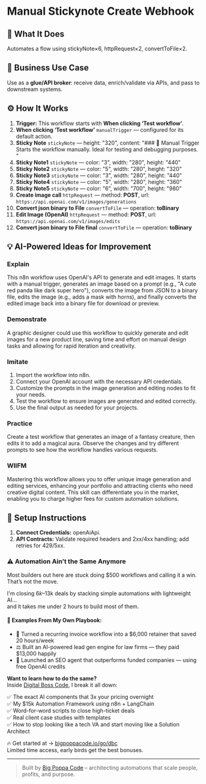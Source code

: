# Manual Stickynote Create Webhook
  ## 🚀 What It Does
  Automates a flow using stickyNote×6, httpRequest×2, convertToFile×2.
  
  ## 💼 Business Use Case
  Use as a **glue/API broker**: receive data, enrich/validate via APIs, and pass to downstream systems.
  
  ## ⚙️ How It Works
  1. **Trigger:** This workflow starts with **When clicking ‘Test workflow’**.
  2. **When clicking ‘Test workflow’** `manualTrigger` — configured for its default action.
3. **Sticky Note** `stickyNote` — height: "320", content: "### 🧪 Manual Trigger
Starts the workflow manually. Ideal for testing and debugging purposes.
"
4. **Sticky Note1** `stickyNote` — color: "3", width: "280", height: "440"
5. **Sticky Note2** `stickyNote` — color: "5", width: "280", height: "320"
6. **Sticky Note3** `stickyNote` — color: "3", width: "280", height: "440"
7. **Sticky Note4** `stickyNote` — color: "5", width: "280", height: "360"
8. **Sticky Note5** `stickyNote` — color: "6", width: "700", height: "980"
9. **Create image call** `httpRequest` — method: **POST**, url: `https://api.openai.com/v1/images/generations`
10. **Convert json binary to File** `convertToFile` — operation: **toBinary**
11. **Edit Image (OpenAI)** `httpRequest` — method: **POST**, url: `https://api.openai.com/v1/images/edits`
12. **Convert json binary to File final** `convertToFile` — operation: **toBinary**
  
  ## 💡 AI-Powered Ideas for Improvement
  ### Explain
This n8n workflow uses OpenAI's API to generate and edit images. It starts with a manual trigger, generates an image based on a prompt (e.g., "A cute red panda like dark super hero"), converts the image from JSON to a binary file, edits the image (e.g., adds a mask with horns), and finally converts the edited image back into a binary file for download or preview.

### Demonstrate
A graphic designer could use this workflow to quickly generate and edit images for a new product line, saving time and effort on manual design tasks and allowing for rapid iteration and creativity.

### Imitate
1. Import the workflow into n8n.
2. Connect your OpenAI account with the necessary API credentials.
3. Customize the prompts in the image generation and editing nodes to fit your needs.
4. Test the workflow to ensure images are generated and edited correctly.
5. Use the final output as needed for your projects.

### Practice
Create a test workflow that generates an image of a fantasy creature, then edits it to add a magical aura. Observe the changes and try different prompts to see how the workflow handles various requests.

### WIIFM
Mastering this workflow allows you to offer unique image generation and editing services, enhancing your portfolio and attracting clients who need creative digital content. This skill can differentiate you in the market, enabling you to charge higher fees for custom automation solutions.
  
  ## 🔧 Setup Instructions
  1. **Connect Credentials:** openAiApi.
2. **API Contracts:** Validate required headers and 2xx/4xx handling; add retries for 429/5xx.
  
### ⚠️ Automation Ain’t the Same Anymore

Most builders out here are stuck doing $500 workflows and calling it a win.  
That’s not the move.  

I'm closing $6k–$13k deals by stacking simple automations with lightweight AI...  
and it takes me under 2 hours to build most of them.

#### 🧠 Examples From My Own Playbook:
- 🔁 Turned a recurring invoice workflow into a $6,000 retainer that saved 20 hours/week  
- ⚖️ Built an AI-powered lead gen engine for law firms — they paid $13,000 happily  
- 🚀 Launched an SEO agent that outperforms funded companies — using free OpenAI credits  

**Want to learn how to do the same?**  
Inside [Digital Boss Code](https://bigpoppacode.io/go/dbc), I break it all down:

✅ The exact AI components that 3x your pricing overnight  
✅ My $15k Automation Framework using n8n + LangChain  
✅ Word-for-word scripts to close high-ticket deals  
✅ Real client case studies with templates  
✅ How to stop looking like a tech VA and start moving like a Solution Architect  

🔥 Get started at → [bigpoppacode.io/go/dbc](https://bigpoppacode.io/go/dbc)  
Limited time access, early birds get the best bonuses.

---
> Built by [Big Poppa Code](https://bigpoppacode.io) – architecting automations that scale people, profits, and purpose.
  